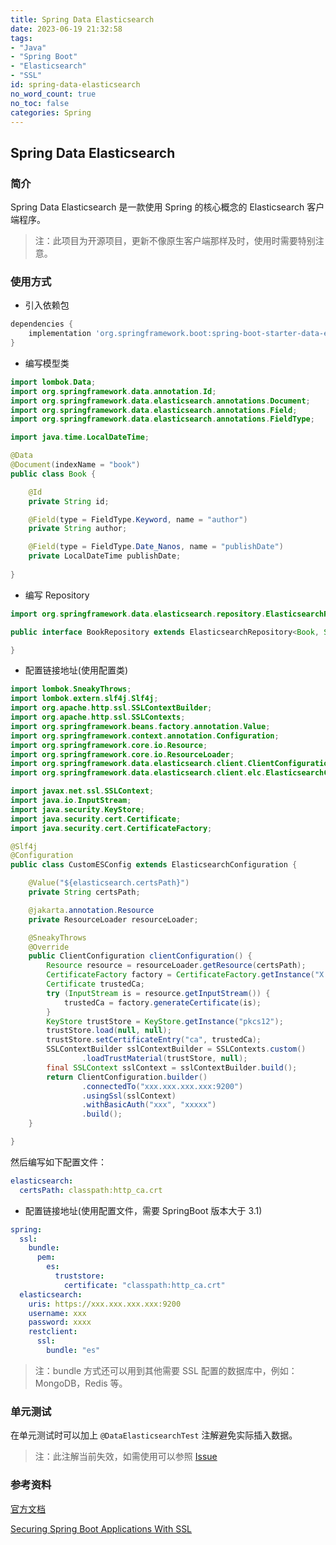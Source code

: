 ```yaml
---
title: Spring Data Elasticsearch
date: 2023-06-19 21:32:58
tags:
- "Java"
- "Spring Boot"
- "Elasticsearch"
- "SSL"
id: spring-data-elasticsearch
no_word_count: true
no_toc: false
categories: Spring
---
```


## Spring Data Elasticsearch

### 简介

Spring Data Elasticsearch 是一款使用 Spring 的核心概念的 Elasticsearch 客户端程序。

> 注：此项目为开源项目，更新不像原生客户端那样及时，使用时需要特别注意。

### 使用方式

- 引入依赖包

```groovy
dependencies {
    implementation 'org.springframework.boot:spring-boot-starter-data-elasticsearch'
}
```

- 编写模型类

```java
import lombok.Data;
import org.springframework.data.annotation.Id;
import org.springframework.data.elasticsearch.annotations.Document;
import org.springframework.data.elasticsearch.annotations.Field;
import org.springframework.data.elasticsearch.annotations.FieldType;

import java.time.LocalDateTime;

@Data
@Document(indexName = "book")
public class Book {

    @Id
    private String id;

    @Field(type = FieldType.Keyword, name = "author")
    private String author;

    @Field(type = FieldType.Date_Nanos, name = "publishDate")
    private LocalDateTime publishDate;
    
}
```

- 编写 Repository

```java
import org.springframework.data.elasticsearch.repository.ElasticsearchRepository;

public interface BookRepository extends ElasticsearchRepository<Book, String> {

}
```

- 配置链接地址(使用配置类)

```java
import lombok.SneakyThrows;
import lombok.extern.slf4j.Slf4j;
import org.apache.http.ssl.SSLContextBuilder;
import org.apache.http.ssl.SSLContexts;
import org.springframework.beans.factory.annotation.Value;
import org.springframework.context.annotation.Configuration;
import org.springframework.core.io.Resource;
import org.springframework.core.io.ResourceLoader;
import org.springframework.data.elasticsearch.client.ClientConfiguration;
import org.springframework.data.elasticsearch.client.elc.ElasticsearchConfiguration;

import javax.net.ssl.SSLContext;
import java.io.InputStream;
import java.security.KeyStore;
import java.security.cert.Certificate;
import java.security.cert.CertificateFactory;

@Slf4j
@Configuration
public class CustomESConfig extends ElasticsearchConfiguration {

    @Value("${elasticsearch.certsPath}")
    private String certsPath;

    @jakarta.annotation.Resource
    private ResourceLoader resourceLoader;

    @SneakyThrows
    @Override
    public ClientConfiguration clientConfiguration() {
        Resource resource = resourceLoader.getResource(certsPath);
        CertificateFactory factory = CertificateFactory.getInstance("X.509");
        Certificate trustedCa;
        try (InputStream is = resource.getInputStream()) {
            trustedCa = factory.generateCertificate(is);
        }
        KeyStore trustStore = KeyStore.getInstance("pkcs12");
        trustStore.load(null, null);
        trustStore.setCertificateEntry("ca", trustedCa);
        SSLContextBuilder sslContextBuilder = SSLContexts.custom()
                .loadTrustMaterial(trustStore, null);
        final SSLContext sslContext = sslContextBuilder.build();
        return ClientConfiguration.builder()
                .connectedTo("xxx.xxx.xxx.xxx:9200")
                .usingSsl(sslContext)
                .withBasicAuth("xxx", "xxxxx")
                .build();
    }

}
```

然后编写如下配置文件：

```yaml
elasticsearch:
  certsPath: classpath:http_ca.crt
```

- 配置链接地址(使用配置文件，需要 SpringBoot 版本大于 3.1)

```yaml
spring:
  ssl:
    bundle:
      pem:
        es:
          truststore:
            certificate: "classpath:http_ca.crt"
  elasticsearch:
    uris: https://xxx.xxx.xxx.xxx:9200
    username: xxx
    password: xxxx
    restclient:
      ssl:
        bundle: "es"
```

> 注：bundle 方式还可以用到其他需要 SSL 配置的数据库中，例如：MongoDB，Redis 等。

### 单元测试

在单元测试时可以加上 `@DataElasticsearchTest` 注解避免实际插入数据。

> 注：此注解当前失效，如需使用可以参照 [Issue](https://github.com/spring-projects/spring-boot/issues/35926)

### 参考资料

[官方文档](https://docs.spring.io/spring-data/elasticsearch/docs/current/reference/html/)

[Securing Spring Boot Applications With SSL](https://spring.io/blog/2023/06/07/securing-spring-boot-applications-with-ssl)
